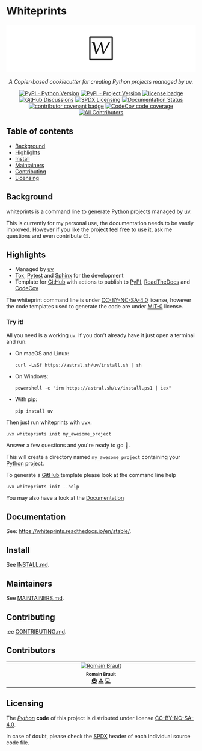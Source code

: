 <!--

SPDX-FileCopyrightText: © 2024 The "Whiteprints" contributors <whiteprints@pm.me>

SPDX-License-Identifier: CC-BY-NC-SA-4.0
-->

# Whiteprints

![Whiteprints banner](docs/_static/banner.svg)
<div align="center">
    <p>
        <em>
            A Copier-based cookiecutter for creating Python projects managed by uv.
        </em>
    </p>
    <p>
        <a href="https://www.python.org"><img alt="PyPI - Python Version" src="https://img.shields.io/pypi/pyversions/whiteprints.svg?logo=Python&logoColor=ffd43b"/></a>
        <a href="https://pypi.org/project/whiteprints"><img alt="PyPI - Project Version" src="https://img.shields.io/pypi/v/whiteprints.svg?logo=PyPI&logoColor=ffd43b"/></a>
        <a href="https://spdx.org/licenses/CC-BY-NC-SA-4.0"><img alt="license badge" src="https://img.shields.io/badge/📝_License-GPL--3.0--or--later-4CAF50.svg"/></a>
        <a href="https://github.com/whiteprints/whiteprints/discussions"><img alt="GitHub Discussions" src="https://img.shields.io/github/discussions/whiteprints/whiteprints.svg?logo=GitHub"></a>
        <a href="https://spdx.dev/learn/areas-of-interest/licensing/"><img alt="SPDX Licensing" src="https://img.shields.io/badge/SPDX-licensing-0080FF.svg?logo=SPDX"/></a>
        <a href='https://readthedocs.org/projects/whiteprints/'><img src='https://readthedocs.org/projects/whiteprints/badge/?version=latest' alt='Documentation Status' /></a>
        <a href="https://www.contributor-covenant.org/version/2/1/code_of_conduct/"><img alt="contributor covenant badge" src="https://img.shields.io/badge/Contributor_Covenant-2.1-4BAAAA.svg?logo=contributorcovenant"/></a>
        <a href="https://codecov.io/gh/whiteprints/whiteprints" ><img alt="CodeCov code coverage" src="https://codecov.io/gh/whiteprints/whiteprints/graph/badge.svg?token=YrFGtQ5D5F"/></a>
        <!-- ALL-CONTRIBUTORS-BADGE:START - Do not remove or modify this section -->
        <a href="https://github.com/whiteprints/whiteprints?tab=readme-ov-file#contributors" ><img alt="All Contributors" src="https://img.shields.io/github/all-contributors/whiteprints/whiteprints?color=ee8449\"/></a>
        <!-- ALL-CONTRIBUTORS-BADGE:END -->
    </p>
</div>

## Table of contents

- [Background](#background)
- [Highlights](#highlights)
- [Install](#install)
- [Maintainers](#maintainers)
- [Contributing](#contributing)
- [Licensing](#licensing)

## Background

whiteprints is a command line to generate [Python] projects managed by [uv].

This is currently for my personal use, the documentation needs to be vastly
improved. However if you like the project feel free to use it, ask me questions
and even contribute 😊.

## Highlights

- Managed by [uv]
- [Tox], [Pytest] and [Sphinx] for the development
- Template for [GitHub] with actions to publish to [PyPI], [ReadTheDocs] and
  [CodeCov]

The whiteprint command line is under [CC-BY-NC-SA-4.0] license, however the
code templates used to generate the code are under [MIT-0] license.


### Try it!

All you need is a working `uv`. If you don't already have it just open a
terminal and run:

- On macOS and Linux:
  ```console
  curl -LsSf https://astral.sh/uv/install.sh | sh
  ```
- On Windows:
  ```console
  powershell -c "irm https://astral.sh/uv/install.ps1 | iex"
  ```
- With pip:
  ```console
  pip install uv
  ```

Then just run whiteprints with uvx:

```
uvx whiteprints init my_awesome_project
```
Answer a few questions and you're ready to go 🚀.

This will create a directory named `my_awesome_project` containing your [Python] project.

To generate a [GitHub] template please look at the command line help

```
uvx whiteprints init --help
```

You may also have a look at the [Documentation](https://whiteprints.readthedocs.io/en/stable/)

## Documentation

See: https://whiteprints.readthedocs.io/en/stable/.

## Install

See [INSTALL.md](INSTALL.md).

## Maintainers

See [MAINTAINERS.md](MAINTAINERS.md).

## Contributing

:ee [CONTRIBUTING.md](CONTRIBUTING.md).

## Contributors

<!-- ALL-CONTRIBUTORS-LIST:START - Do not remove or modify this section -->
<!-- prettier-ignore-start -->
<!-- markdownlint-disable -->
<table>
  <tbody>
    <tr>
      <td align="center" valign="top" width="14.28%"><a href="https://github.com/RomainBrault"><img src="https://avatars.githubusercontent.com/u/1455095?v=4?s=100" width="100px;" alt="Romain Brault"/><br /><sub><b>Romain Brault</b></sub></a><br /><a href="#infra-RomainBrault" title="Infrastructure (Hosting, Build-Tools, etc)">🚇</a> <a href="https://github.com/whiteprints/whiteprints/commits?author=RomainBrault" title="Tests">⚠️</a> <a href="https://github.com/whiteprints/whiteprints/commits?author=RomainBrault" title="Code">💻</a></td>
    </tr>
  </tbody>
</table>

<!-- markdownlint-restore -->
<!-- prettier-ignore-end -->

<!-- ALL-CONTRIBUTORS-LIST:END -->

## Licensing

The _[Python]_ **code** of this project is distributed under license [CC-BY-NC-SA-4.0].

In case of doubt, please check the [SPDX] header of each individual source code file.

[Python]: https://www.python.org/
[SPDX]: https://spdx.dev/
[REUSE]: https://reuse.software/
[uv]: https://docs.astral.sh/uv/
[Tox]: https://tox.wiki/
[Pytest]: https://docs.pytest.org/en/stable/
[Sphinx]: https://www.sphinx-doc.org/en/master/index.html
[PyPI]: https://pypi.org/
[ReadTheDocs]: https://about.readthedocs.com/
[CodeCov]: https://about.codecov.io/
[CC-BY-NC-SA-4.0]: https://spdx.org/licenses/CC-BY-NC-SA-4.0
[MIT-0]: https://spdx.org/licenses/MIT-0
[GitHub]:https://github.com/
